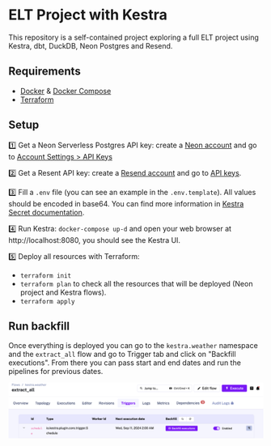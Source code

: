 # ELT Project with Kestra

This repository is a self-contained project exploring a full ELT project using Kestra, dbt, DuckDB, Neon Postgres and Resend. 

## Requirements

* [Docker](https://docs.docker.com/engine/install/) & [Docker Compose](https://docs.docker.com/compose/install/)
* [Terraform](https://developer.hashicorp.com/terraform/tutorials/aws-get-started/install-cli)

## Setup

1️⃣ Get a Neon Serverless Postgres API key: create a [Neon account](https://neon.tech/) and go to [Account Settings > API Keys](https://console.neon.tech/app/settings/api-keys)

2️⃣ Get a Resent API key: create a [Resend account](https://resend.com/) and go to [API keys](https://resend.com/api-keys).

3️⃣ Fill a `.env` file (you can see an example in the `.env.template`). All values should be encoded in base64. You can find more information in [Kestra Secret documentation](https://kestra.io/docs/concepts/secret).

4️⃣ Run Kestra: `docker-compose up-d` and open your web browser at http://localhost:8080, you should see the Kestra UI.

5️⃣ Deploy all resources with Terraform:
* `terraform init`
* `terraform plan` to check all the resources that will be deployed (Neon project and Kestra flows).
* `terraform apply`

## Run backfill

Once everything is deployed you can go to the `kestra.weather` namespace and the `extract_all` flow and go to Trigger tab and click on "Backfill executions". From there you can pass start and end dates and run the pipelines for previous dates.

![backfill](./misc/backfill.png)